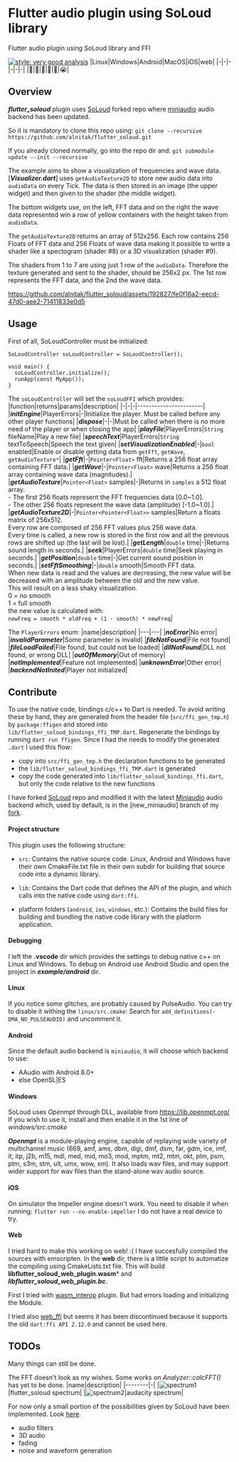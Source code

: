 # Flutter audio plugin using SoLoud library

Flutter audio plugin using SoLoud library and FFI

[![style: very good analysis](https://img.shields.io/badge/style-very_good_analysis-B22C89.svg)](https://pub.dev/packages/very_good_analysis)
|Linux|Windows|Android|MacOS|iOS|web|
|-|-|-|-|-|-|
|💙|💙|💙|💙|💙|😭|

## Overview

***flutter_soloud*** plugin uses [SoLoud](https://github.com/jarikomppa/soloud) forked repo where [miniaudio](https://github.com/mackron/miniaudio) audio backend has been updated.

So it is mandatory to clone this repo using:
```git clone --recursive https://github.com/alnitak/flutter_soloud.git```

If you already cloned normally, go into the repo dir and:
```git submodule update --init --recursive```

The example aims to show a visualization of frequencies and wave data.
[***Visualizer.dart***] uses `getAudioTexture2D` to store new audio data into `audioData` on every Tick.
The data is then stored in an image (the upper widget) and then given to the shader (the middle widget).

The bottom widgets use, on the left, FFT data and on the right the wave data represented win a row of yellow containers with the height taken from `audioData`.

The `getAudioTexture2D` returns an array of 512x256. Each row contains 256 Floats of FFT data and 256 Floats of wave data making it possible to write a shader like a spectogram (shader #8) or a 3D visualization (shader #9).

The shaders from 1 to 7 are using just 1 row of the `audioData`. Therefore the texture generated and sent to the shader, should be 256x2 px. The 1st row represents the FFT data, and the 2nd the wave data.


https://github.com/alnitak/flutter_soloud/assets/192827/fe0f16a2-eecd-47d0-aee2-71411833e0d5


## Usage
First of all, SoLoudController must be initialized:
```
SoLoudController soLoudController = SoLoudController();

void main() {
  soLoudController.initialize();
  runApp(const MyApp());
}
```
The `soLoudController` will set the `soLoudFFI` which provides:
|function|returns|params|description|
|-|-|-|-----------------------|
|***initEngine***|PlayerErrors|-|Initialize the player. Must be called before any other player functions|
|***dispose***|-|-|Must be called when there is no more need of the player or when closing the app|
|***playFile***|PlayerErrors|`String` fileName|Play a new file|
|***speechText***|PlayerErrors|`String` textToSpeech|Speech the text given|
|***setVisualizationEnabled***|-|`bool` enabled|Enable or disable getting data from `getFft`, `getWave`, `getAudioTexture*`|
|***getFft***|-|`Pointer<Float>` fft|Returns a 256 float array containing FFT data.|
|***getWave***|-|`Pointer<Float>` wave|Returns a 256 float array containing wave data (magnitudes).|
|***getAudioTexture***|`Pointer<Float>` samples|-|Returns in `samples` a 512 float array.<br/>- The first 256 floats represent the FFT frequencies data [0.0~1.0].<br/>- The other 256 floats represent the wave data (amplitude) [-1.0~1.0].|
|***getAudioTexture2D***|-|`Pointer<Pointer<Float>>` samples|Return a floats matrix of 256x512.<br/>Every row are composed of 256 FFT values plus 256 wave data.<br/>Every time is called, a new row is stored in the first row and all the previous rows are shifted up (the last will be lost).|
|***getLength***|`double` time|-|Returns sound length in seconds.|
|***seek***|PlayerErrors|`double` time|Seek playing in seconds.|
|***getPosition***|`double` time|-|Get current sound position in seconds.|
|***setFftSmoothing***|-|`double` smooth|Smooth FFT data.<br/>When new data is read and the values are decreasing, the new value will be decreased with an amplitude between the old and the new value.<br/> This will result on a less shaky visualization.<br/>0 = no smooth<br/>1 = full smooth<br/>the new value is calculated with:<br/>`newFreq = smooth * oldFreq + (1 - smooth) * newFreq`|

The `PlayerErrors` enum:
|name|description|
|---|---|
|***noError***|No error|
|***invalidParameter***|Some parameter is invalid|
|***fileNotFound***|File not found|
|***fileLoadFailed***|File found, but could not be loaded|
|***dllNotFound***|DLL not found, or wrong DLL|
|***outOfMemory***|Out of memory|
|***notImplemented***|Feature not implemented|
|***unknownError***|Other error|
|***backendNotInited***|Player not initialized|

## Contribute

To use the native code, bindings c/c++ to Dart is needed.
To avoid writing these by hand, they are generated from the header file (`src/ffi_gen_tmp.h`) by `package:ffigen` and stored into `lib/flutter_soloud_bindings_ffi_TMP.dart`.
Regenerate the bindings by running `dart run ffigen`.
Since I had the needs to modify the generated `.dart` I used this flow:
- copy into `src/ffi_gen_tmp.h` the declaration functions to be generated
- the `lib/flutter_soloud_bindings_ffi_TMP.dart` is generated
- copy the code generated into `lib/flutter_soloud_bindings_ffi.dart`, but only the code relative to the new functions

I have forked [SoLoud](https://github.com/jarikomppa/soloud) repo and modified it with the latest [Miniaudio](https://github.com/mackron/miniaudio) audio backend which, used by default, is in the [new_miniaudio] branch of my [fork](https://github.com/alnitak/soloud).

#### Project structure

This plugin uses the following structure:

* `src`: Contains the native source code. Linux, Android and Windows have their own CmakeFile.txt file in their own subdir for building that source code into a dynamic library.

* `lib`: Contains the Dart code that defines the API of the plugin, and which
  calls into the native code using `dart:ffi`.

* platform folders (`android`, `ios`, `windows`, etc.): Contains the build files for building and bundling the native code library with the platform application.

#### Debugging
I left the **.vscode** dir which provides the settings to debug native c++ on Linux and Windows. To debug on Android use Android Studio and open the project in ***example/android*** dir.

#### Linux
If you notice some glitches, are probably caused by PulseAudio. 
You can try to disable it withing the `linux/src.cmake`:
Search for `add_definitions(-DMA_NO_PULSEAUDIO)` and uncomment it.

#### Android

Since the default audio backend is `miniaudio`, it will choose which backend to use:
- AAudio with Android 8.0+
- else OpenSL|ES

#### Windows

SoLoud uses *Openmpt* through DLL, available from https://lib.openmpt.org/
If you wish to use it, install and then enable it in the 1st line of *windows/src.cmake*

***Openmpt*** is a module-playing engine, capable of replaying wide variety of multichannel music (669, amf, ams, dbm, digi, dmf, dsm, far, gdm, ice, imf, it, itp, j2b, m15, mdl, med, mid, mo3, mod, mptm, mt2, mtm, okt, plm, psm, ptm, s3m, stm, ult, umx, wow, xm). It also loads wav files, and may support wider support for wav files than the stand-alone wav audio source.

#### iOS
On simulator the Impeller engine doesn't work. You need to disable it when running:
`flutter run --no-enable-impeller`
I do not have a real device to try.

#### Web

I tried hard to make this working on web! :(
I have succesfully compiled the sources with emscripten. In the **web** dir,
there is a little script to automatize the compiling using CmakeLists.txt file.
This will build **libflutter_soloud_web_plugin.wasm*** and ***libflutter_soloud_web_plugin.bc***.

First I tried with [wasm_interop](https://pub.dev/packages/wasm_interop) plugin. But had errors loading and initializing the Module.

I tried also [web_ffi](https://pub.dev/packages/web_ffi) but seems it has been discontinued because it supports the old `dart:ffi API 2.12.0` and cannot be used here.

## TODOs

Many things can still be done.

The FFT doesn't look as my wishes. Some works on *Analyzer::calcFFT()* has yet to be done.
|name|description|
|--------|-|
|![spectrum1](https://github.com/alnitak/flutter_soloud/blob/master/img/flutter_soloud_spectrum.png "flutter_soloud spectrum")|flutter_soloud spectrum|
|![spectrum2](https://github.com/alnitak/flutter_soloud/blob/master/img/audacity_spectrum.png "audacity spectrum")|audacity spectrum|

For now only a small portion of the possibilities given by SoLoud have been implemented. Look [here](https://solhsa.com/soloud/index.html).
- audio filters
- 3D audio
- fading
- noise and waveform generation
